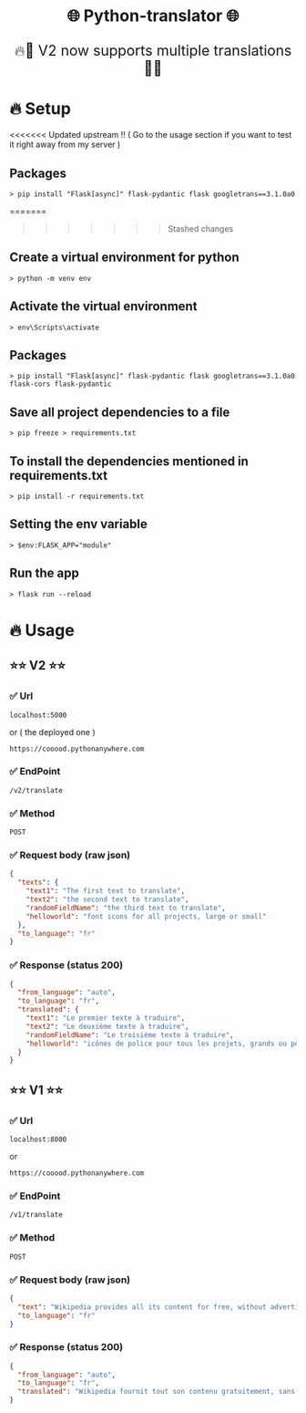 # <p align='center'>🌐 Python-translator 🌐</p>

<p align='center' style="font-size:25px;">🔥💯 V2 now supports multiple translations
💯🔥</p>

# 🔥 Setup
<<<<<<< Updated upstream
!! ( Go to the usage section if you want to test it right away from my server )
## Packages
```
> pip install "Flask[async]" flask-pydantic flask googletrans==3.1.0a0
```
=======

>>>>>>> Stashed changes
## Create a virtual environment for python

```
> python -m venv env
```

## Activate the virtual environment

```
> env\Scripts\activate
```

## Packages
```
> pip install "Flask[async]" flask-pydantic flask googletrans==3.1.0a0 flask-cors flask-pydantic
```

## Save all project dependencies to a file

```
> pip freeze > requirements.txt
```

## To install the dependencies mentioned in requirements.txt

```
> pip install -r requirements.txt
```

## Setting the env variable

```
> $env:FLASK_APP="module"
```
## Run the app

```
> flask run --reload
```
# 🔥 Usage

## ⭐⭐ V2 ⭐⭐

### ✅ Url

```
localhost:5000
```

or ( the deployed one )

```
https://cooood.pythonanywhere.com
```

### ✅ EndPoint

```
/v2/translate
```

### ✅ Method

```
POST
```

### ✅ Request body (raw json)

```json
{
  "texts": {
    "text1": "The first text to translate",
    "text2": "the second text to translate",
    "randomFieldName": "the third text to translate",
    "helloworld": "font icons for all projects, large or small"
  },
  "to_language": "fr"
}
```

### ✅ Response (status 200)

```json
{
  "from_language": "auto",
  "to_language": "fr",
  "translated": {
    "text1": "Le premier texte à traduire",
    "text2": "Le deuxième texte à traduire",
    "randomFieldName": "Le troisième texte à traduire",
    "helloworld": "icônes de police pour tous les projets, grands ou petits"
  }
}
```

## ⭐⭐ V1 ⭐⭐

### ✅ Url

```
localhost:8000
```

or

```
https://cooood.pythonanywhere.com
```

### ✅ EndPoint

```
/v1/translate
```

### ✅ Method

```
POST
```

### ✅ Request body (raw json)

```json
{
  "text": "Wikipedia provides all its content for free, without advertising, and without using the exploitation of the personal data of its users.",
  "to_language": "fr"
}
```

### ✅ Response (status 200)

```json
{
  "from_language": "auto",
  "to_language": "fr",
  "translated": "Wikipedia fournit tout son contenu gratuitement, sans publicité, et sans utiliser l'exploitation des données personnelles de ses utilisateurs."
}
```
